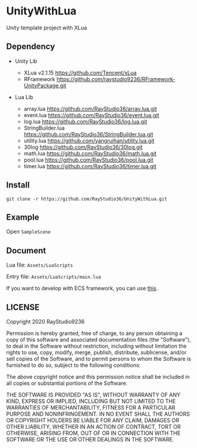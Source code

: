 # UnityWithLua

Unity template project with XLua

## Dependency

- Unity Lib

    - XLua v2.1.15 https://github.com/Tencent/xLua
    - RFramework https://github.com/raystudio9236/RFramework-UnityPackage.git

- Lua Lib

    - array.lua https://github.com/RayStudio36/array.lua.git
    - event.lua https://github.com/RayStudio36/event.lua.git
    - log.lua https://github.com/RayStudio36/log.lua.git
    - StringBuilder.lua https://github.com/RayStudio36/StringBuilder.lua.git
    - utility.lua https://github.com/yangruihan/utility.lua.git
    - 30log https://github.com/RayStudio36/30log.git
    - math.lua https://github.com/RayStudio36/math.lua.git
    - pool.lua https://github.com/RayStudio36/pool.lua.git
    - timer.lua https://github.com/RayStudio36/timer.lua.git

## Install

```
git clone -r https://github.com/RayStudio36/UnityWithLua.git
```

## Example

Open `SampleScene`

## Document

Lua file: `Assets/LuaScripts`

Entry file: `Assets/LuaScripts/main.lua`

If you want to develop with ECS framework, you can use [this](https://github.com/RayStudio36/ray-ecs.lua).

## LICENSE

Copyright 2020 RayStudio9236

Permission is hereby granted, free of charge, to any person obtaining a copy of this software and associated documentation files (the "Software"), to deal in the Software without restriction, including without limitation the rights to use, copy, modify, merge, publish, distribute, sublicense, and/or sell copies of the Software, and to permit persons to whom the Software is furnished to do so, subject to the following conditions:

The above copyright notice and this permission notice shall be included in all copies or substantial portions of the Software.

THE SOFTWARE IS PROVIDED "AS IS", WITHOUT WARRANTY OF ANY KIND, EXPRESS OR IMPLIED, INCLUDING BUT NOT LIMITED TO THE WARRANTIES OF MERCHANTABILITY, FITNESS FOR A PARTICULAR PURPOSE AND NONINFRINGEMENT. IN NO EVENT SHALL THE AUTHORS OR COPYRIGHT HOLDERS BE LIABLE FOR ANY CLAIM, DAMAGES OR OTHER LIABILITY, WHETHER IN AN ACTION OF CONTRACT, TORT OR OTHERWISE, ARISING FROM, OUT OF OR IN CONNECTION WITH THE SOFTWARE OR THE USE OR OTHER DEALINGS IN THE SOFTWARE.